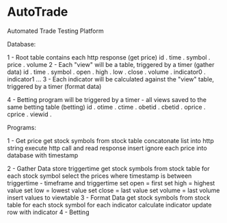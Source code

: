 AutoTrade
=========

Automated Trade Testing Platform

Database:

1 - Root table contains each http response (get price)
    id . time . symbol . price . volume
2 - Each "view" will be a table, triggered by a timer (gather data)
    id . time . symbol . open . high . low . close . volume . indicator0 . indicator1 ...
3 - Each indicator will be calculated against the "view" table, triggered by a timer (format data)

4 - Betting program will be triggered by a timer - all views saved to the same betting table (betting)
    id . otime . ctime . obetid . cbetid . oprice . cprice . viewid . 
    
Programs:

1 - Get price
    get stock symbols from stock table
    concatonate list into http string
    execute http call and read response
    insert ignore each price into database with timestamp
    
2 - Gather Data
    store triggertime
    get stock symbols from stock table
    for each stock symbol
        select the prices where timestamp is between triggertime - timeframe and triggertime
        set open = first
        set high = highest value
        set low = lowest value
        set close = last value
        set volume = last volume
        insert values to viewtable
3 - Format Data
    get stock symbols from stock table
    for each stock symbol
        for each indicator
            calculate indicator
            update row with indicator
4 - Betting
    
